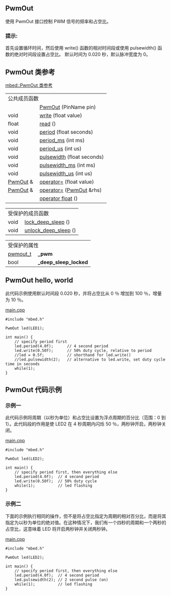 ## PwmOut
使用 PwmOut 接口控制 PWM 信号的频率和占空比。

### 提示:

首先设置循环时间，然后使用 write() 函数的相对时间段或使用 pulsewidth() 函数的绝对时间段设置占空比。
默认时间为 0.020 秒，默认脉冲宽度为 0。
## PwmOut 类参考
[mbed::PwmOut 类参考](http://os.mbed.com/docs/v5.9/mbed-os-api-doxy/classmbed_1_1_pwm_out.html)

<table><tbody><tr><td colspan="2">公共成员函数</td>
		</tr><tr><td style="vertical-align:top;">&nbsp;</td>
			<td style="vertical-align:bottom;"><a href="http://os.mbed.com/docs/v5.9/mbed-os-api-doxy/classmbed_1_1_pwm_out.html#aeabde4bb4a824f5c493805478629328f" rel="nofollow" target="_blank">PwmOut</a> (PinName pin)</td>
		</tr><tr><td style="vertical-align:top;">void&nbsp;</td>
			<td style="vertical-align:bottom;"><a href="http://os.mbed.com/docs/v5.9/mbed-os-api-doxy/classmbed_1_1_pwm_out.html#a44e9ac2e3b95e1133d04d993efd59786" rel="nofollow" target="_blank">write</a> (float value)</td>
		</tr><tr><td style="vertical-align:top;">float&nbsp;</td>
			<td style="vertical-align:bottom;"><a href="http://os.mbed.com/docs/v5.9/mbed-os-api-doxy/classmbed_1_1_pwm_out.html#a99a0e317b7151b0ca3079aeeaae3174b" rel="nofollow" target="_blank">read</a> ()</td>
		</tr><tr><td style="vertical-align:top;">void&nbsp;</td>
			<td style="vertical-align:bottom;"><a href="http://os.mbed.com/docs/v5.9/mbed-os-api-doxy/classmbed_1_1_pwm_out.html#af38b6bbdeeea826adeb08a5bc0f589b1" rel="nofollow" target="_blank">period</a> (float seconds)</td>
		</tr><tr><td style="vertical-align:top;">void&nbsp;</td>
			<td style="vertical-align:bottom;"><a href="http://os.mbed.com/docs/v5.9/mbed-os-api-doxy/classmbed_1_1_pwm_out.html#afe6978a1258e95c2be951db4b056e1e3" rel="nofollow" target="_blank">period_ms</a> (int ms)</td>
		</tr><tr><td style="vertical-align:top;">void&nbsp;</td>
			<td style="vertical-align:bottom;"><a href="http://os.mbed.com/docs/v5.9/mbed-os-api-doxy/classmbed_1_1_pwm_out.html#a3b572ee5728d5bd0a0566065009eb72b" rel="nofollow" target="_blank">period_us</a> (int us)</td>
		</tr><tr><td style="vertical-align:top;">void&nbsp;</td>
			<td style="vertical-align:bottom;"><a href="http://os.mbed.com/docs/v5.9/mbed-os-api-doxy/classmbed_1_1_pwm_out.html#a5eadc941cb8b814228b16d2e2646caf4" rel="nofollow" target="_blank">pulsewidth</a> (float seconds)</td>
		</tr><tr><td style="vertical-align:top;">void&nbsp;</td>
			<td style="vertical-align:bottom;"><a href="http://os.mbed.com/docs/v5.9/mbed-os-api-doxy/classmbed_1_1_pwm_out.html#a266f50dbfb5e958f34a5a50033621b0b" rel="nofollow" target="_blank">pulsewidth_ms</a> (int ms)</td>
		</tr><tr><td style="vertical-align:top;">void&nbsp;</td>
			<td style="vertical-align:bottom;"><a href="http://os.mbed.com/docs/v5.9/mbed-os-api-doxy/classmbed_1_1_pwm_out.html#af628091e2ad735cf17b92ad8428dc2b5" rel="nofollow" target="_blank">pulsewidth_us</a> (int us)</td>
		</tr><tr><td style="vertical-align:top;"><a href="http://os.mbed.com/docs/v5.9/mbed-os-api-doxy/classmbed_1_1_pwm_out.html" rel="nofollow" target="_blank">PwmOut</a> &amp;&nbsp;</td>
			<td style="vertical-align:bottom;"><a href="http://os.mbed.com/docs/v5.9/mbed-os-api-doxy/classmbed_1_1_pwm_out.html#acc68767ccdc14a7478b3d2a2d6dd7235" rel="nofollow" target="_blank">operator=</a> (float value)</td>
		</tr><tr><td style="vertical-align:top;"><a href="http://os.mbed.com/docs/v5.9/mbed-os-api-doxy/classmbed_1_1_pwm_out.html" rel="nofollow" target="_blank">PwmOut</a> &amp;&nbsp;</td>
			<td style="vertical-align:bottom;"><a href="http://os.mbed.com/docs/v5.9/mbed-os-api-doxy/classmbed_1_1_pwm_out.html#a836fd07a726866df544983cb0007eec0" rel="nofollow" target="_blank">operator=</a> (<a href="http://os.mbed.com/docs/v5.9/mbed-os-api-doxy/classmbed_1_1_pwm_out.html" rel="nofollow" target="_blank">PwmOut</a> &amp;rhs)</td>
		</tr><tr><td style="vertical-align:top;">&nbsp;</td>
			<td style="vertical-align:bottom;"><a href="http://os.mbed.com/docs/v5.9/mbed-os-api-doxy/classmbed_1_1_pwm_out.html#a59b3748dbd986e9a24f6e6db2417f226" rel="nofollow" target="_blank">operator float</a> ()</td>
		</tr></tbody></table>
<table><tbody><tr><td colspan="2">受保护的成员函数</td>
		</tr><tr><td style="vertical-align:top;">void&nbsp;</td>
			<td style="vertical-align:bottom;"><a href="http://os.mbed.com/docs/v5.9/mbed-os-api-doxy/classmbed_1_1_pwm_out.html#a2928d260c71279355df1d47289e9e2ba" rel="nofollow" target="_blank">lock_deep_sleep</a> ()</td>
		</tr><tr><td style="vertical-align:top;">void&nbsp;</td>
			<td style="vertical-align:bottom;"><a href="http://os.mbed.com/docs/v5.9/mbed-os-api-doxy/classmbed_1_1_pwm_out.html#a8bb588cd00ad24b1805ec4e7678e36ac" rel="nofollow" target="_blank">unlock_deep_sleep</a> ()</td>
		</tr></tbody></table>
<table><tbody><tr><td colspan="2">受保护的属性</td>
		</tr><tr><td style="vertical-align:top;"><a id="a5019236623400710fc1d0441bf94de63" target="_blank"></a> <a href="http://os.mbed.com/docs/v5.9/mbed-os-api-doxy/group__hal.html#ga6609ec508d3754cc47e6b771cbdca74d" rel="nofollow" target="_blank">pwmout_t</a>&nbsp;</td>
			<td style="vertical-align:bottom;"><strong>_pwm</strong></td>
		</tr><tr><td style="vertical-align:top;"><a id="a7f7b36a3f9cb538e6fefe0fefaca997b" target="_blank"></a> bool&nbsp;</td>
			<td style="vertical-align:bottom;"><strong>_deep_sleep_locked</strong></td>
		</tr></tbody></table>
        
## PwmOut hello, world
此代码示例使用默认时间段 0.020 秒，并将占空比从 0 ％ 增加到 100 ％，增量为 10 ％。

[main.cpp](https://os.mbed.com/teams/mbed_example/code/PwmOut_HelloWorld/file/5160ea45399b/main.cpp)  
```
#include "mbed.h"
 
PwmOut led(LED1);
 
int main() {
    // specify period first
    led.period(4.0f);      // 4 second period
    led.write(0.50f);      // 50% duty cycle, relative to period
    //led = 0.5f;          // shorthand for led.write()
    //led.pulsewidth(2);   // alternative to led.write, set duty cycle time in seconds
    while(1);
}
```
## PwmOut 代码示例
### 示例一

此代码示例将周期（以秒为单位）和占空比设置为浮点周期的百分比（范围：0 到 1）。此代码段的作用是使 LED2 在 4 秒周期内闪烁 50 ％，两秒钟开启，两秒钟关闭。

[main.cpp](https://os.mbed.com/teams/mbed_example/code/PwmOut_ex_1/file/07220dd760cc/main.cpp)        
```
#include "mbed.h"
 
PwmOut led(LED2);
 
int main() {
    // specify period first, then everything else
    led.period(4.0f);  // 4 second period
    led.write(0.50f);  // 50% duty cycle
    while(1);          // led flashing
}
```

### 示例二

下面的示例执行相同的操作，但不是将占空比指定为周期的相对百分比，而是将其指定为以秒为单位的绝对值。在这种情况下，我们有一个四秒的周期和一个两秒的占空比，这意味着 LED 将开启两秒钟并关闭两秒钟。

[main.cpp](https://os.mbed.com/teams/mbed_example/code/PwmOut_ex_2/file/248dfc85bbf9/main.cpp)        
```
#include "mbed.h"
 
PwmOut led(LED2);
 
int main() {
    // specify period first, then everything else
    led.period(4.0f);  // 4 second period
    led.pulsewidth(2); // 2 second pulse (on)
    while(1);          // led flashing
}
``` 

